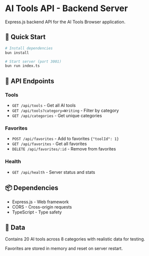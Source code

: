# AI Tools API - Backend Server

Express.js backend API for the AI Tools Browser application.

## 🚀 Quick Start

```bash
# Install dependencies
bun install

# Start server (port 3001)
bun run index.ts
```

## 📡 API Endpoints

### Tools
- `GET /api/tools` - Get all AI tools
- `GET /api/tools?category=Writing` - Filter by category
- `GET /api/categories` - Get unique categories

### Favorites
- `POST /api/favorites` - Add to favorites `{"toolId": 1}`
- `GET /api/favorites` - Get all favorites
- `DELETE /api/favorites/:id` - Remove from favorites

### Health
- `GET /api/health` - Server status and stats

## 📦 Dependencies
- Express.js - Web framework
- CORS - Cross-origin requests
- TypeScript - Type safety

## 💾 Data
Contains 20 AI tools across 8 categories with realistic data for testing.

Favorites are stored in memory and reset on server restart.
